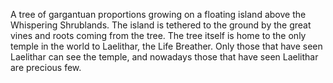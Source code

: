 A tree of gargantuan proportions growing on a floating island above the Whispering Shrublands. The island is tethered to the ground by the great vines and roots coming from the tree. The tree itself is home to the only temple in the world to Laelithar, the Life Breather. Only those that have seen Laelithar can see the temple, and nowadays those that have seen Laelithar are precious few.
